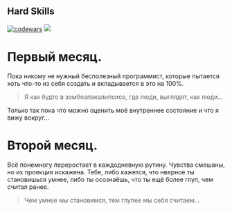 ## Hard Skills
[![codewars](https://www.codewars.com/users/kostya%20bet/badges/micro)](https://codewars.com/users/kostya%20bet)
 <a href="https://leetcode.com/kostyabet/">
     <img src="https://cp-logo.vercel.app/leetcode/kostyabet"/>
 </a>
 
 # Первый месяц.

Пока никому не нужный бесполезный программист, которые пытается хоть что-то из себя создать и вкладывается в это на 100%.
> Я как будто в зомбоапакалипсисе, где люди, выглядят, как люди...

Только так пока что можно оценить моё внутреннее состояние и что я вижу вокруг...

# Второй месяц.
Всё понемногу переростает в каждодневную рутину. Чувства смешаны, но их проекция искажена.
Тебе, либо кажется, что нверное ты становишься умнее, либо ты осознаёшь, что ты ещё более глуп, чем считал ранее.
> Чем умнее мы становимся, тем глупее мы себя считаем...
